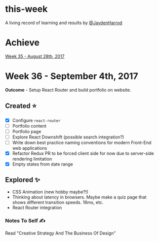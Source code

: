 # this-week
A living record of learning and results by [@JaydenHarrod](https://twitter.com/jaydenharrod)

# Achieve
[Week 35 - August 28th, 2017](https://github.com/JaydenHarrod/this-week/blob/master/week-35-aug-28-17.md)

# Week 36 - September 4th, 2017
**Outcome** - Setup React Router and build portfolio on website. 

## Created ⭐
- [x] Configure `react-router`
- [ ] Portfolio content
- [ ] Portfolio page
- [ ] Explore React Downshift (possible search integration?)
- [ ] Write down best practice naming conventions for modern Front-End web applications
- [x] Refactor Redux PR to be forced client side for now due to server-side rendering limitation
- [x] Empty states from date range

## Explored ✨
- CSS Animation (new hobby maybe?!)
- Thinking about latency in browsers. Maybe make a quiz page that shows different transition speeds. 16ms, etc.
- React Router integration

### Notes To Self ✍
Read "Creative Strategy And The Business Of Design"
